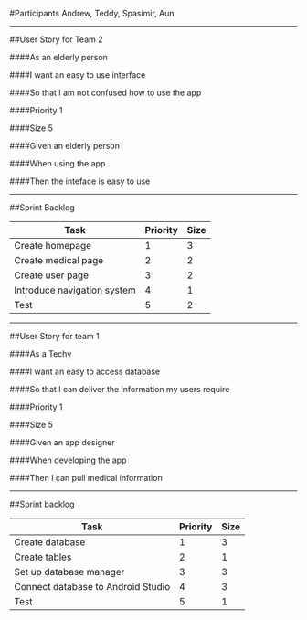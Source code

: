 #Participants
Andrew, Teddy, Spasimir, Aun

-----------------------
##User Story for Team 2

####As an
elderly person

####I want
an easy to use interface

####So that
I am not confused how to use the app

####Priority
1

####Size
5

####Given
an elderly person

####When
using the app

####Then
the inteface is easy to use 

-----------
##Sprint Backlog


| Task  | Priority | Size |
| ------------- | ------------- | ------------- |
| Create homepage  | 1  | 3 | 2 |
| Create medical page  | 2  | 2 |
| Create user page | 3 | 2 |
| Introduce navigation system | 4 | 1 |
| Test | 5 | 2 |

---------------------------------
##User Story for team 1


####As a
Techy

####I want
an easy to access database

####So that
I can deliver the information my users require

####Priority
1

####Size
5

####Given
an app designer

####When
developing the app

####Then
I can pull medical information



--------------------------------

##Sprint backlog 

| Task  | Priority | Size |
| ------------- | ------------- | ------------- |
| Create database  | 1  | 3 | 1 |
| Create tables  | 2  | 1 |
| Set up database manager | 3 | 3 |
| Connect database to Android Studio | 4 | 3 |
| Test | 5 | 1 |
